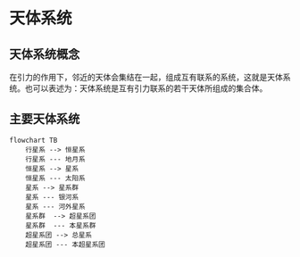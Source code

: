 # 天体系统

## 天体系统概念

在引力的作用下，邻近的天体会集结在一起，组成互有联系的系统，这就是天体系统。也可以表述为：天体系统是互有引力联系的若干天体所组成的集合体。
## 主要天体系统

``` mermaid
flowchart TB
	行星系 --> 恒星系
	行星系 --- 地月系
	恒星系 --> 星系
	恒星系 --- 太阳系
	星系 --> 星系群
	星系 --- 银河系
	星系 --- 河外星系
	星系群  --> 超星系团
	星系群  --- 本星系群
	超星系团 --> 总星系
	超星系团 --- 本超星系团
```

